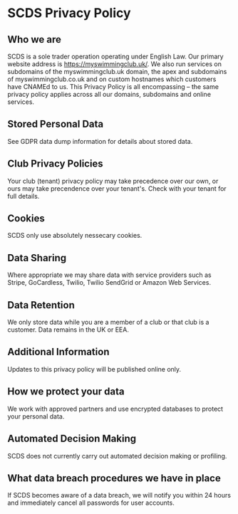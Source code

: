 # SCDS Privacy Policy

## Who we are

SCDS is a sole trader operation operating under English Law. Our primary website address is https://myswimmingclub.uk/. We also run services on subdomains of the myswimmingclub.uk domain, the apex and subdomains of myswimmingclub.co.uk and on custom hostnames which customers have CNAMEd to us. This Privacy Policy is all encompassing – the same privacy policy applies across all our domains, subdomains and online services.

## Stored Personal Data

See GDPR data dump information for details about stored data.

## Club Privacy Policies

Your club (tenant) privacy policy may take precedence over our own, or ours may take precendence over your tenant's. Check with your tenant for full details.

## Cookies

SCDS only use absolutely nessecary cookies.

## Data Sharing

Where appropriate we may share data with service providers such as Stripe, GoCardless, Twilio, Twilio SendGrid or Amazon Web Services.

## Data Retention

We only store data while you are a member of a club or that club is a customer. Data remains in the UK or EEA.

## Additional Information

Updates to this privacy policy will be published online only.

## How we protect your data

We work with approved partners and use encrypted databases to protect your personal data.

## Automated Decision Making

SCDS does not currently carry out automated decision making or profiling.

## What data breach procedures we have in place

If SCDS becomes aware of a data breach, we will notify you within 24 hours and immediately cancel all passwords for user accounts.